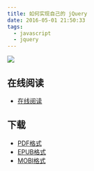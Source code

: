 ```yaml
---
title: 如何实现自己的 jQuery
date: 2016-05-01 21:50:33
tags:
  - javascript
  - jquery
---
```


![](https://ek8whxe.cloudimg.io/s/width/226/https://www.gitbook.com/cover/book/wizardforcel/how-to-diy-jquery.jpg)

<!--more-->

## 在线阅读 ##

+ [在线阅读](https://www.gitbook.com/book/wizardforcel/how-to-diy-jquery/details)

## 下载 ##

+ [PDF格式](https://www.gitbook.com/download/pdf/book/wizardforcel/how-to-diy-jquery)
+ [EPUB格式](https://www.gitbook.com/download/epub/book/wizardforcel/how-to-diy-jquery)
+ [MOBI格式](https://www.gitbook.com/download/mobi/book/wizardforcel/how-to-diy-jquery)
